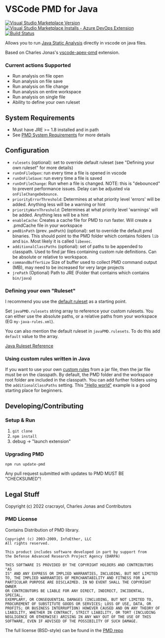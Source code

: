 # VSCode PMD for Java

[![Visual Studio Marketplace Version](https://img.shields.io/visual-studio-marketplace/v/cracrayol.pmd-java) ![Visual Studio Marketplace Installs - Azure DevOps Extension](https://img.shields.io/visual-studio-marketplace/azure-devops/installs/total/cracrayol.pmd-java)](https://marketplace.visualstudio.com/items?itemName=cracrayol.pmd-java)
[![Build Status](https://github.com/cracrayol/vscode-java-pmd/actions/workflows/node.js.yml/badge.svg)](https://github.com/cracrayol/vscode-java-pmd/actions/workflows/node.js.yml)

Allows you to run [Java Static Analysis](https://pmd.github.io/latest/index.html) directly in vscode on java files.

Based on Charles Jonas's [vscode-apex-pmd](https://github.com/ChuckJonas/vscode-apex-pmd) extension.

### Current actions Supported

- Run analysis on file open
- Run analysis on file save
- Run analysis on file change
- Run analysis on entire workspace
- Run analysis on single file
- Ability to define your own ruleset

## System Requirements

- Must have JRE >= 1.8 installed and in path
- See [PMD System Requirements](https://docs.pmd-code.org/latest/pmd_userdocs_installation.html#requirements) for more details

## Configuration

- `rulesets` (optional): set to override default ruleset (see "Defining your own ruleset" for more details)
- `runOnFileOpen`: run every time a file is opened in vscode
- `runOnFileSave`: run every time a file is saved
- `runOnFileChange`: Run when a file is changed. NOTE: this is "debounced" to prevent performance issues. Delay can be adjusted via `onFileChangeDebounce`.
- `priorityErrorThreshold`: Determines at what priority level 'errors' will be added. Anything less will be a warning or hint
- `priorityWarnThreshold`: Determines at what priority level 'warnings' will be added. Anything less will be a hint
- `enableCache`: Creates a cache file for PMD to run faster. Will create a .pmdCache file in your workspace
- `pmdBinPath` (prev. `pmdPath`) (optional): set to override the default pmd binaries. This should point to the PMD folder which contains folders `lib` and `bin`. Most likely it is called `libexec`.
- `additionalClassPaths` (optional): set of paths to be appended to classpath. Used to find jar files containing custom rule definitions. Can be absolute or relative to workspace.
- `commandBufferSize` Size of buffer used to collect PMD command output (MB), may need to be increased for very large projects
- `jrePath` (Optional) Path to JRE (Folder that contains which contains `bin/java`)

### Defining your own "Ruleset"

I recommend you use the [default ruleset](https://github.com/cracrayol/vscode-java-pmd/blob/master/rulesets/quickstart.xml) as a starting point.

Set `javaPMD.rulesets` string array to reference your custom rulesets. You can either use the absolute paths, or a relative paths from your workspace (EG `my-java-rules.xml`).

You can also mention the default ruleset in `javaPMD.rulesets`. To do this add `default` value to the array.

[Java Ruleset Reference](https://docs.pmd-code.org/latest/pmd_rules_java.html)

### Using custom rules written in Java

If you want to use your own [custom rules](https://pmd.github.io/latest/pmd_userdocs_extending_writing_pmd_rules.html) from a jar file, then the jar file must be on the classpath. By default, the PMD folder and the workspace root folder are included in the classpath. You can add further folders using the `additionalClassPaths` setting. This ["Hello world"](https://github.com/andrewgilbertsagecom/pmd-custom-rule-sample) example is a good starting place for beginners.

## Developing/Contributing

### Setup & Run

1. `git clone`
1. `npm install`
1. debug -> "launch extension"

### Upgrading PMD

`npm run update-pmd`

Any pull request submitted with updates to PMD MUST BE "CHECKSUMED"!

## Legal Stuff

Copyright (c) 2022 cracrayol, Charles Jonas and Contributors

### PMD License

Contains Distribution of PMD library.

```
Copyright (c) 2003-2009, InfoEther, LLC
All rights reserved.

This product includes software developed in part by support from
the Defense Advanced Research Project Agency (DARPA)

THIS SOFTWARE IS PROVIDED BY THE COPYRIGHT HOLDERS AND CONTRIBUTORS "AS
IS" AND ANY EXPRESS OR IMPLIED WARRANTIES, INCLUDING, BUT NOT LIMITED
TO, THE IMPLIED WARRANTIES OF MERCHANTABILITY AND FITNESS FOR A
PARTICULAR PURPOSE ARE DISCLAIMED. IN NO EVENT SHALL THE COPYRIGHT OWNER
OR CONTRIBUTORS BE LIABLE FOR ANY DIRECT, INDIRECT, INCIDENTAL, SPECIAL,
EXEMPLARY, OR CONSEQUENTIAL DAMAGES (INCLUDING, BUT NOT LIMITED TO,
PROCUREMENT OF SUBSTITUTE GOODS OR SERVICES; LOSS OF USE, DATA, OR
PROFITS; OR BUSINESS INTERRUPTION) HOWEVER CAUSED AND ON ANY THEORY OF
LIABILITY, WHETHER IN CONTRACT, STRICT LIABILITY, OR TORT (INCLUDING
NEGLIGENCE OR OTHERWISE) ARISING IN ANY WAY OUT OF THE USE OF THIS
SOFTWARE, EVEN IF ADVISED OF THE POSSIBILITY OF SUCH DAMAGE.
```

The full license (BSD-style) can be found in the [PMD repo](https://github.com/pmd/pmd/blob/master/LICENSE)
